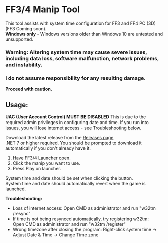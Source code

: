 # FF3/4 Manip Tool
This tool assists with system time configuration for FF3 and FF4 PC (3D) (FF3 Coming soon).\
**Windows only** - Windows versions older than Windows 10 are untested and unsupported.

### Warning: Altering system time may cause severe issues, including data loss, software malfunction, network problems, and instability.
### I do not assume responsibility for any resulting damage.
**Proceed with caution.**

## Usage:
**UAC (User Account Control) MUST BE DISABLED**
This is due to the required admin privileges in configuring date and time.
If you run into issues, you will lose internet access - see Troubleshooting below.

Download the latest release from the [Releases page](https://github.com/Ricky-James/FF34Manip/releases)\
.NET 7 or higher required. You should be prompted to download it automatically if you don't already have it.

1. Have FF3/4 Launcher open.
2. Click the manip you want to use.
3. Press Play on launcher.

System time and date should be set when clicking the button.\
System time and date should automatically revert when the game is launched.

**Troubleshooting:**
* Loss of internet access:
 Open CMD as administrator and run "w32tm /resync"
* If time is not being resynced automatically, try registering w32tm:\
 Open CMD as administrator and run "w32tm /register"
* Wrong timezone after closing the program:
 Right-click system time -> Adjust Date & Time -> Change Time zone
